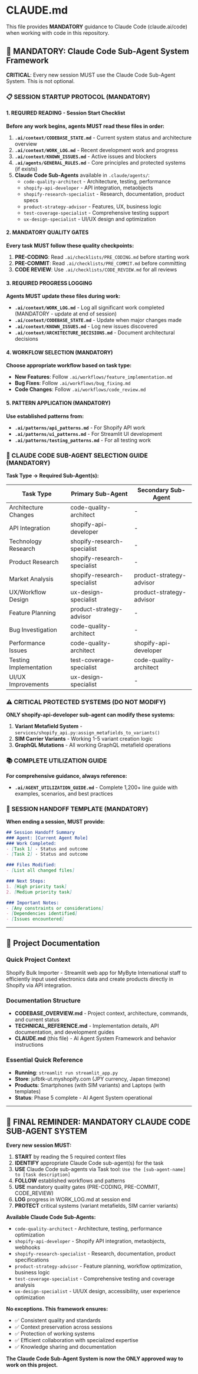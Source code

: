 # CLAUDE.md

This file provides **MANDATORY** guidance to Claude Code (claude.ai/code) when working with code in this repository.

## 🤖 MANDATORY: Claude Code Sub-Agent System Framework

**CRITICAL**: Every new session MUST use the Claude Code Sub-Agent System. This is not optional.

### 📋 SESSION STARTUP PROTOCOL (MANDATORY)

#### 1. REQUIRED READING - Session Start Checklist
**Before any work begins, agents MUST read these files in order:**

1. **`.ai/context/CODEBASE_STATE.md`** - Current system status and architecture overview
2. **`.ai/context/WORK_LOG.md`** - Recent development work and progress  
3. **`.ai/context/KNOWN_ISSUES.md`** - Active issues and blockers
4. **`.ai/agents/GENERAL_RULES.md`** - Core principles and protected systems (if exists)
5. **Claude Code Sub-Agents** available in `.claude/agents/`:
   - `code-quality-architect` - Architecture, testing, performance
   - `shopify-api-developer` - API integration, metaobjects  
   - `shopify-research-specialist` - Research, documentation, product specs
   - `product-strategy-advisor` - Features, UX, business logic
   - `test-coverage-specialist` - Comprehensive testing support
   - `ux-design-specialist` - UI/UX design and optimization

#### 2. MANDATORY QUALITY GATES
**Every task MUST follow these quality checkpoints:**

1. **PRE-CODING**: Read `.ai/checklists/PRE_CODING.md` before starting work
2. **PRE-COMMIT**: Read `.ai/checklists/PRE_COMMIT.md` before committing
3. **CODE REVIEW**: Use `.ai/checklists/CODE_REVIEW.md` for all reviews

#### 3. REQUIRED PROGRESS LOGGING
**Agents MUST update these files during work:**

- **`.ai/context/WORK_LOG.md`** - Log all significant work completed (MANDATORY - update at end of session)
- **`.ai/context/CODEBASE_STATE.md`** - Update when major changes made
- **`.ai/context/KNOWN_ISSUES.md`** - Log new issues discovered
- **`.ai/context/ARCHITECTURE_DECISIONS.md`** - Document architectural decisions

#### 4. WORKFLOW SELECTION (MANDATORY)
**Choose appropriate workflow based on task type:**

- **New Features**: Follow `.ai/workflows/feature_implementation.md`
- **Bug Fixes**: Follow `.ai/workflows/bug_fixing.md`  
- **Code Changes**: Follow `.ai/workflows/code_review.md`

#### 5. PATTERN APPLICATION (MANDATORY)
**Use established patterns from:**

- **`.ai/patterns/api_patterns.md`** - For Shopify API work
- **`.ai/patterns/ui_patterns.md`** - For Streamlit UI development
- **`.ai/patterns/testing_patterns.md`** - For all testing work

### 🎯 CLAUDE CODE SUB-AGENT SELECTION GUIDE (MANDATORY)

**Task Type → Required Sub-Agent(s):**

| Task Type | Primary Sub-Agent | Secondary Sub-Agent |
|-----------|-------------------|---------------------|
| Architecture Changes | code-quality-architect | - |
| API Integration | shopify-api-developer | - |
| Technology Research | shopify-research-specialist | - |
| Product Research | shopify-research-specialist | - |
| Market Analysis | shopify-research-specialist | product-strategy-advisor |
| UX/Workflow Design | ux-design-specialist | product-strategy-advisor |
| Feature Planning | product-strategy-advisor | - |
| Bug Investigation | code-quality-architect | - |
| Performance Issues | code-quality-architect | shopify-api-developer |
| Testing Implementation | test-coverage-specialist | code-quality-architect |
| UI/UX Improvements | ux-design-specialist | - |

### ⚠️ CRITICAL PROTECTED SYSTEMS (DO NOT MODIFY)

**ONLY shopify-api-developer sub-agent can modify these systems:**

1. **Variant Metafield System** - `services/shopify_api.py:assign_metafields_to_variants()`
2. **SIM Carrier Variants** - Working 1-5 variant creation logic
3. **GraphQL Mutations** - All working GraphQL metafield operations

### 📚 COMPLETE UTILIZATION GUIDE

**For comprehensive guidance, always reference:**
- **`.ai/AGENT_UTILIZATION_GUIDE.md`** - Complete 1,200+ line guide with examples, scenarios, and best practices

### 🔄 SESSION HANDOFF TEMPLATE (MANDATORY)

**When ending a session, MUST provide:**

```markdown
## Session Handoff Summary
### Agent: [Current Agent Role]
### Work Completed:
- [Task 1] - Status and outcome
- [Task 2] - Status and outcome

### Files Modified:
- [List all changed files]

### Next Steps:
1. [High priority task]
2. [Medium priority task]

### Important Notes:
- [Any constraints or considerations]
- [Dependencies identified]
- [Issues encountered]
```

---

## 📖 Project Documentation

### Quick Project Context
Shopify Bulk Importer - Streamlit web app for MyByte International staff to efficiently input used electronics data and create products directly in Shopify via API integration.

### Documentation Structure
- **CODEBASE_OVERVIEW.md** - Project context, architecture, commands, and current status
- **TECHNICAL_REFERENCE.md** - Implementation details, API documentation, and development guides
- **CLAUDE.md** (this file) - AI Agent System Framework and behavior instructions

### Essential Quick Reference
- **Running**: `streamlit run streamlit_app.py`
- **Store**: jufbtk-ut.myshopify.com (JPY currency, Japan timezone)
- **Products**: Smartphones (with SIM variants) and Laptops (with templates)
- **Status**: Phase 5 complete - AI Agent System operational

---

## 🚨 FINAL REMINDER: MANDATORY CLAUDE CODE SUB-AGENT SYSTEM

**Every new session MUST:**

1. **START** by reading the 5 required context files
2. **IDENTIFY** appropriate Claude Code sub-agent(s) for the task
3. **USE** Claude Code sub-agents via Task tool: `Use the [sub-agent-name] to [task description]`
4. **FOLLOW** established workflows and patterns
5. **USE** mandatory quality gates (PRE-CODING, PRE-COMMIT, CODE_REVIEW)
6. **LOG** progress in WORK_LOG.md at session end
7. **PROTECT** critical systems (variant metafields, SIM carrier variants)

**Available Claude Code Sub-Agents:**
- `code-quality-architect` - Architecture, testing, performance optimization
- `shopify-api-developer` - Shopify API integration, metaobjects, webhooks
- `shopify-research-specialist` - Research, documentation, product specifications
- `product-strategy-advisor` - Feature planning, workflow optimization, business logic
- `test-coverage-specialist` - Comprehensive testing and coverage analysis
- `ux-design-specialist` - UI/UX design, accessibility, user experience optimization

**No exceptions. This framework ensures:**
- ✅ Consistent quality and standards
- ✅ Context preservation across sessions  
- ✅ Protection of working systems
- ✅ Efficient collaboration with specialized expertise
- ✅ Knowledge sharing and documentation

**The Claude Code Sub-Agent System is now the ONLY approved way to work on this project.**

